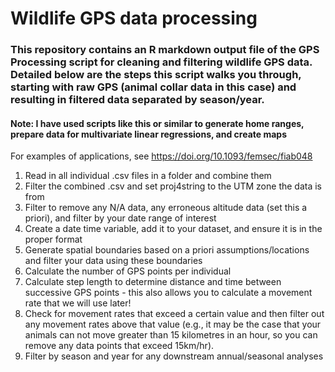 # Wildlife GPS data processing

### This repository contains an R markdown output file of the GPS Processing script for cleaning and filtering wildlife GPS data. Detailed below are the steps this script walks you through, starting with raw GPS (animal collar data in this case) and resulting in filtered data separated by season/year.
#### Note: I have used scripts like this or similar to generate home ranges, prepare data for multivariate linear regressions, and create maps

For examples of applications, see https://doi.org/10.1093/femsec/fiab048 

1. Read in all individual .csv files in a folder and combine them
1. Filter the combined .csv and set proj4string to the UTM zone the data is from
1. Filter to remove any N/A data, any erroneous altitude data (set this a priori), and filter by your date range of interest
1. Create a date time variable, add it to your dataset, and ensure it is in the proper format
1. Generate spatial boundaries based on a priori assumptions/locations and filter your data using these boundaries
1. Calculate the number of GPS points per individual
1. Calculate step length to determine distance and time between successive GPS points - this also allows you to calculate a movement rate that we will use later!
1. Check for movement rates that exceed a certain value and then filter out any movement rates above that value (e.g., it may be the case that your animals can not move greater than 15 kilometres in an hour, so you can remove any data points that exceed 15km/hr).
1. Filter by season and year for any downstream annual/seasonal analyses
